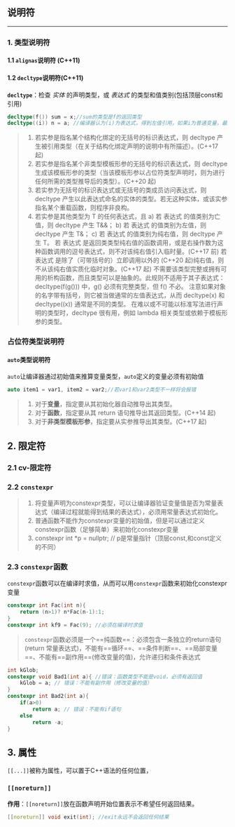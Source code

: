 ## 说明符
---
### 1. 类型说明符
#### 1.1 `alignas`说明符 (C++11)
#### 1.2 `decltype`说明符(C++11)
**`decltype`**：检查 *实体* 的声明类型，或 *表达式* 的类型和值类别(包括顶层const和引用)
```cpp
decltype(f()) sum = x;//sum的类型是f的返回类型
decltype((i)) n = a; //编译器认为(i)为表达式，得到左值引用，如果i为普通变量，最终结果n也是a的引用
```
> 1) 若实参是指名某个结构化绑定的无括号的标识表达式，则 decltype 产生被引用类型（在关于结构化绑定声明的说明中有所描述）。(C++17 起)
> 2) 若实参是指名某个非类型模板形参的无括号的标识表达式，则 decltype 生成该模板形参的类型（当该模板形参以占位符类型声明时，则为进行任何所需的类型推导后的类型）。(C++20 起)
> 3) 若实参为无括号的标识表达式或无括号的类成员访问表达式，则 decltype 产生以此表达式命名的实体的类型。若无这种实体，或该实参指名某个重载函数，则程序非良构。
> 4) 若实参是其他类型为 T 的任何表达式，且
> a) 若 表达式 的值类别为亡值，则 decltype 产生 T&&；
> b) 若 表达式 的值类别为左值，则 decltype 产生 T&；
> c) 若 表达式 的值类别为纯右值，则 decltype 产生 T。
> 若 表达式 是返回类类型纯右值的函数调用，或是右操作数为这种函数调用的逗号表达式，则不对该纯右值引入临时量。(C++17 前)
> 若 表达式 是除了（可带括号的）立即调用以外的 (C++20 起)纯右值，则不从该纯右值实质化临时对象。(C++17 起)
> 不需要该类型完整或拥有可用的析构函数，而且类型可以是抽象的。此规则不适用于其子表达式：decltype(f(g())) 中，g() 必须有完整类型，但 f() 不必。
> 注意如果对象的名字带有括号，则它被当做通常的左值表达式，从而 decltype(x) 和 decltype((x)) 通常是不同的类型。
> 在难以或不可能以标准写法进行声明的类型时，decltype 很有用，例如 lambda 相关类型或依赖于模板形参的类型。
### 占位符类型说明符

#### `auto`类型说明符
`auto`让编译器通过初始值来推算变量类型，`auto`定义的变量必须有初始值
```cpp
auto item1 = var1, item2 = var2;//若var1和var2类型不一样将会报错
```
> 1. 对于**变量**，指定要从其初始化器自动推导出其类型。
> 2. 对于**函数**，指定要从其 return 语句推导出其返回类型。(C++14 起)
> 3. 对于**非类型模板形参**，指定要从实参推导出其类型。(C++17 起)

## 2. 限定符
### 2.1 cv-限定符

### 2.2 `constexpr`
> 1. 将变量声明为constexpr类型，可以让编译器验证变量值是否为常量表达式（编译过程就能得到结果的表达式），必须用常量表达式初始化。
> 2. 普通函数不能作为constexpr变量的初始值，但是可以通过定义constexpr函数（足够简单）来初始化constexpr变量
> 3. constexpr int *p = nullptr; // p是常量指针（顶层const,和const定义的不同）
### 2.3 `constexpr`函数
`constexpr`函数可以在编译时求值，从而可以用`constexpr`函数来初始化constexpr变量
```cpp
constexpr int Fac(int n){
    return (n>1)? n*Fac(n-1):1;
} 
constexpr int kf9 = Fac(9); //必须在编译时求值
```

> `constexpr`函数必须是一个==纯函数==：必须包含一条独立的return语句(return 常量表达式)，不能有==循环==、==条件判断==、==局部变量==、不能有==副作用==(修改变量的值)，允许递归和条件表达式
```cpp
int kGlob;
constexpr void Bad1(int a){ //错误：函数类型不能是void，必须有返回值
    kGlob = a; // 错误：不能有副作用（修改变量的值）
}
constexpr int Bad2(int a){
    if(a>0)
        return a; // 错误：不能有if语句
    else
        return -a;
}
```

## 3. 属性
`[[...]]`被称为属性，可以置于C++语法的任何位置，
### `[[noreturn]]`
**作用**：`[[noreturn]]`放在函数声明开始位置表示不希望任何返回结果。

```cpp
[[noreturn]] void exit(int); //exit永远不会返回任何结果
```
